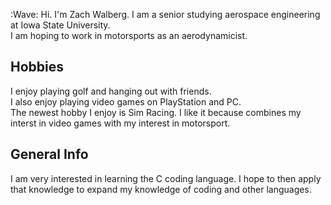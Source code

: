 :Wave: Hi. I'm Zach Walberg.
I am a senior studying aerospace engineering at Iowa State University.  
I am hoping to work in motorsports as an aerodynamicist.

## Hobbies

I enjoy playing golf and hanging out with friends.  
I also enjoy playing video games on PlayStation and PC.  
The newest hobby I enjoy is Sim Racing. I like it because combines my interst in video games with my interest in motorsport.  

## General Info

I am very interested in learning the C coding language. I hope to then apply that knowledge to expand my knowledge of coding and other languages.
